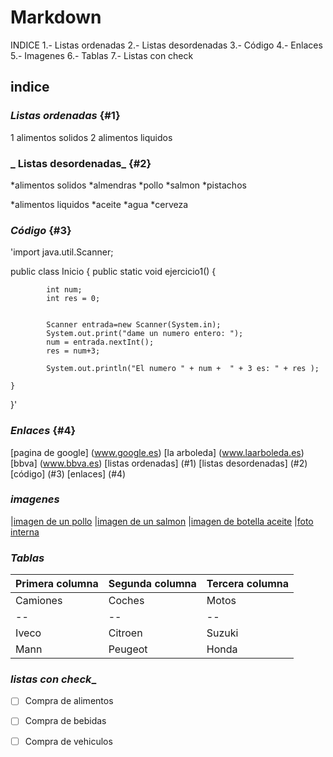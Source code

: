 # Markdown
INDICE
1.- Listas ordenadas
2.- Listas desordenadas
3.- Código
4.- Enlaces
5.- Imagenes
6.- Tablas
7.- Listas con check

## **indice** 

### _Listas ordenadas_  {#1}
1 alimentos solidos
2 alimentos liquidos


###  _ Listas desordenadas_ {#2}

*alimentos solidos 
    *almendras
    *pollo
    *salmon
    *pistachos

*alimentos liquidos
    *aceite
    *agua
    *cerveza

### _Código_ {#3}

'import java.util.Scanner;

public class Inicio {
    public static void ejercicio1() {

			int num;
			int res = 0;
			
					
			Scanner entrada=new Scanner(System.in);
			System.out.print("dame un numero entero: ");
			num = entrada.nextInt();
			res = num+3;
			
			System.out.println("El numero " + num +  " + 3 es: " + res );	

	}
}'
 
### _Enlaces_ {#4}

 [pagina de google] (www.google.es)
 [la arboleda] (www.laarboleda.es)
 [bbva] (www.bbva.es)
 [listas ordenadas] (#1)
 [listas desordenadas] (#2)
 [código] (#3)
 [enlaces] (#4)

### _imagenes_

|[imagen de un pollo](http://c.files.bbci.co.uk/12C50/production/_103908867_pollo.jpg)
|[imagen de un salmon](https://www.gastronomiavasca.net/uploads/image/file/3268/salmon.jpg)
|[imagen de botella aceite](https://img.freepik.com/fotos-premium/aceite-cocina-botella-plastico-blanco_35712-553.jpg?w=2000)
|[foto interna](https://github.com/Naco13/Markdown/blob/main/wallpaperflare.com_wallpaper.jpg)

### _Tablas_

| Primera columna | Segunda columna | Tercera columna |
| -- | -- | -- |
| Camiones | Coches | Motos |
| -- | -- | -- |
| Iveco | Citroen | Suzuki |
| Mann | Peugeot | Honda |

### _listas con check__

- [ ] Compra de alimentos
- [ ] Compra de bebidas
- [ ] Compra de vehiculos




  
